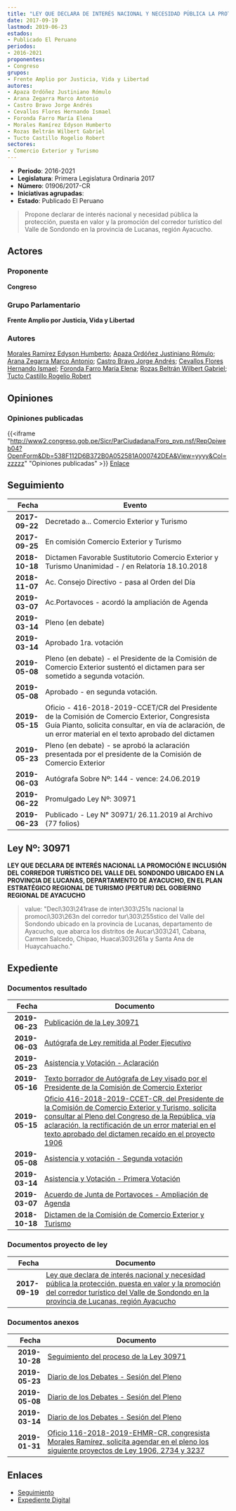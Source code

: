 ```yaml
---
title: "LEY QUE DECLARA DE INTERÉS NACIONAL Y NECESIDAD PÚBLICA LA PROTECCIÓN, PUESTA EN VALOR Y LA PROMOCIÓN DEL CORREDOR TURÍSTICO DEL VALLE DE SONDONDO EN LA PROVINCIA DE LUCANAS, REGIÓN AYACUCHO"
date: 2017-09-19
lastmod: 2019-06-23
estados:
- Publicado El Peruano
periodos:
- 2016-2021
proponentes:
- Congreso
grupos:
- Frente Amplio por Justicia, Vida y Libertad
autores:
- Apaza Ordóñez Justiniano Rómulo
- Arana Zegarra Marco Antonio
- Castro Bravo Jorge Andrés
- Cevallos Flores Hernando Ismael
- Foronda Farro María Elena
- Morales Ramírez Edyson Humberto
- Rozas Beltrán Wilbert Gabriel
- Tucto Castillo Rogelio Robert
sectores:
- Comercio Exterior y Turismo
---
```

- **Periodo**: 2016-2021
- **Legislatura**: Primera Legislatura Ordinaria 2017
- **Número**: 01906/2017-CR
- **Iniciativas agrupadas**: 
- **Estado**: Publicado El Peruano

> Propone declarar de interés nacional y necesidad pública la protección, puesta en valor y la promoción del corredor turístico del Valle de Sondondo en la provincia de Lucanas, región Ayacucho.


## Actores

### Proponente

**Congreso**

### Grupo Parlamentario

**Frente Amplio por Justicia, Vida y Libertad**

### Autores

[Morales Ramírez Edyson Humberto](mailto:mailto:emorales@congreso.gob.pe); [Apaza Ordóñez Justiniano Rómulo](mailto:mailto:japaza@congreso.gob.pe); [Arana Zegarra Marco Antonio](mailto:mailto:marana@congreso.gob.pe); [Castro Bravo Jorge Andrés](mailto:mailto:jacastro@congreso.gob.pe); [Cevallos Flores Hernando Ismael](mailto:mailto:hcevallos@congreso.gob.pe); [Foronda Farro María Elena](mailto:mailto:mforonda@congreso.gob.pe); [Rozas Beltrán Wilbert Gabriel](mailto:mailto:wrozas@congreso.gob.pe); [Tucto Castillo Rogelio Robert](mailto:mailto:rtucto@congreso.gob.pe)

## Opiniones

### Opiniones publicadas

{{<iframe "http://www2.congreso.gob.pe/Sicr/ParCiudadana/Foro_pvp.nsf/RepOpiweb04?OpenForm&Db=538F112D6B372B0A052581A000742DEA&View=yyyy&Col=zzzzz" "Opiniones publicadas" >}}
[Enlace](http://www2.congreso.gob.pe/Sicr/ParCiudadana/Foro_pvp.nsf/RepOpiweb04?OpenForm&Db=538F112D6B372B0A052581A000742DEA&View=yyyy&Col=zzzzz)


## Seguimiento

| Fecha | Evento |
|------:|--------|
| **2017-09-22** | Decretado a... Comercio Exterior y Turismo |
| **2017-09-25** | En comisión Comercio Exterior y Turismo |
| **2018-10-18** | Dictamen Favorable Sustitutorio Comercio Exterior y Turismo Unanimidad - / en Relatoría 18.10.2018 |
| **2018-11-07** | Ac. Consejo Directivo - pasa al Orden del Día |
| **2019-03-07** | Ac.Portavoces - acordó la ampliación de Agenda |
| **2019-03-14** | Pleno (en debate) |
| **2019-03-14** | Aprobado 1ra. votación |
| **2019-05-08** | Pleno (en debate) - el Presidente de la Comisión de Comercio Exterior sustentó el dictamen para ser sometido a segunda votación. |
| **2019-05-08** | Aprobado - en segunda votación. |
| **2019-05-15** | Oficio - 416-2018-2019-CCET/CR del Presidente de la Comisión de Comercio Exterior, Congresista Guía Pianto, solicita consultar, en vía de aclaración, de un error material en el texto aprobado del dictamen |
| **2019-05-23** | Pleno (en debate) - se aprobó la aclaración presentada por el presidente de la Comisión de Comercio Exterior |
| **2019-06-03** | Autógrafa Sobre Nº: 144 - vence: 24.06.2019 |
| **2019-06-22** | Promulgado Ley Nº: 30971 |
| **2019-06-23** | Publicado - Ley N° 30971/ 26.11.2019 al Archivo (77 folios) |

## Ley Nº: 30971

**LEY QUE DECLARA DE INTERÉS NACIONAL LA PROMOCIÓN E INCLUSIÓN DEL CORREDOR TURÍSTICO DEL VALLE DEL SONDONDO UBICADO EN LA PROVINCIA DE LUCANAS, DEPARTAMENTO DE AYACUCHO, EN EL PLAN ESTRATÉGICO REGIONAL DE TURISMO (PERTUR) DEL GOBIERNO REGIONAL DE AYACUCHO**

> value: "Decl\303\241rase de inter\303\251s nacional la promoci\303\263n del corredor tur\303\255stico del Valle del Sondondo ubicado en la provincia de Lucanas, departamento de Ayacucho, que abarca los distritos de Aucar\303\241, Cabana, Carmen Salcedo, Chipao, Huaca\303\261a y Santa Ana de Huaycahuacho."


## Expediente

### Documentos resultado

| Fecha | Documento |
|------:|-----------|
| **2019-06-23** | [Publicación de la Ley 30971](http://www.leyes.congreso.gob.pe/Documentos/2016_2021/ADLP/Normas_Legales/30971-LEY.pdf) |
| **2019-06-03** | [Autógrafa de Ley remitida al Poder Ejecutivo](http://www.leyes.congreso.gob.pe/Documentos/2016_2021/ADLP/Texto_Aprobado/AU0190620190603.pdf) |
| **2019-05-23** | [Asistencia y Votación - Aclaración](http://www.leyes.congreso.gob.pe/Documentos/2016_2021/Asistencia_y_Votacion/Proyectos_de_Ley/AVA0190620190523.pdf) |
| **2019-05-16** | [Texto borrador de Autógrafa de Ley visado por el Presidente de la Comisión de Comercio Exterior](http://www.leyes.congreso.gob.pe/Documentos/2016_2021/Texto_Borrador_de_Autografa/BAU0190620190516.pdf) |
| **2019-05-15** | [Oficio 416-2018-2019-CCET-CR, del Presidente de la Comisión de Comercio Exterior y Turismo, solicita consultar al Pleno del Congreso de la República, vía aclaración, la rectificación de un error material en el texto aprobado del dictamen recaído en el proyecto 1906](http://www.leyes.congreso.gob.pe/Documentos/2016_2021/Oficios/Comisiones_Ordinarias/OFICIO-416-2018-2019-CCET-CR.pdf) |
| **2019-05-08** | [Asistencia y votación - Segunda votación](http://www.leyes.congreso.gob.pe/Documentos/2016_2021/Asistencia_y_Votacion/Proyectos_de_Ley/AVSV0190620190508.pdf) |
| **2019-03-14** | [Asistencia y Votación - Primera Votación](http://www.leyes.congreso.gob.pe/Documentos/2016_2021/Asistencia_y_Votacion/Proyectos_de_Ley/AV0190620190314.pdf) |
| **2019-03-07** | [Acuerdo de Junta de Portavoces - Ampliación de Agenda](http://www.leyes.congreso.gob.pe/Documentos/2016_2021/Acuerdos/Junta_Portavoces/AJP0190620190307.pdf) |
| **2018-10-18** | [Dictamen de la Comisión de Comercio Exterior y Turismo](http://www.leyes.congreso.gob.pe/Documentos/2016_2021/Dictamenes/Proyectos_de_Ley/01906DC03MAY20181018.PDF) |

### Documentos proyecto de ley

| Fecha | Documento |
|------:|-----------|
| **2017-09-19** | [Ley que declara de interés nacional y necesidad pública la protección, puesta en valor y la promoción del corredor turístico del Valle de Sondondo en la provincia de Lucanas, región Ayacucho](http://www.leyes.congreso.gob.pe/Documentos/2016_2021/Proyectos_de_Ley_y_de_Resoluciones_Legislativas/PL0190620170919..pdf) |

### Documentos anexos

| Fecha | Documento |
|------:|-----------|
| **2019-10-28** | [Seguimiento del proceso de la Ley 30971](http://www.leyes.congreso.gob.pe/Documentos/2016_2021/Seguimiento_de_Proyectos_de_Ley/01906PL20191028.pdf) |
| **2019-05-23** | [Diario de los Debates - Sesión del Pleno](http://www2.congreso.gob.pe/Sicr/DiarioDebates/Publicad.nsf/SesionesPleno/05256D6E0073DFE90525840400716710/$FILE/SLO-2018-10.pdf) |
| **2019-05-08** | [Diario de los Debates - Sesión del Pleno](http://www2.congreso.gob.pe/Sicr/DiarioDebates/Publicad.nsf/SesionesPleno/05256D6E0073DFE9052583F5005A78CC/$FILE/SLO-2018-8.pdf) |
| **2019-03-14** | [Diario de los Debates - Sesión del Pleno](http://www2.congreso.gob.pe/Sicr/DiarioDebates/Publicad.nsf/SesionesPleno/05256D6E0073DFE9052583BE005C6657/$FILE/SLO-2018-1.pdf) |
| **2019-01-31** | [Oficio 116-2018-2019-EHMR-CR, congresista Morales Ramírez, solicita agendar en el pleno los siguiente proyectos de Ley 1906, 2734 y 3237](http://www.leyes.congreso.gob.pe/Documentos/2016_2021/Oficios/Congresistas/OFICIO-116-2018-2019-EHMR-CR.pdf) |

## Enlaces

- [Seguimiento](http://www2.congreso.gob.pe/Sicr/TraDocEstProc/CLProLey2016.nsf/f7fff46988ca05b1052578e100829cc7/b0bee402e1aebba6052581a0007c6fb1?OpenDocument)
- [Expediente Digital](http://www2.congreso.gob.pe/Sicr/TraDocEstProc/Expvirt_2011.nsf/visbusqptramdoc1621/01906?opendocument)

